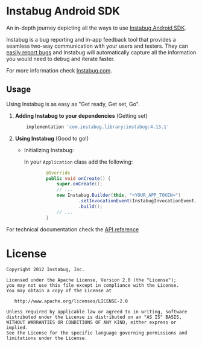 Instabug Android SDK
========

An in-depth journey depicting all the ways to use [Instabug Android SDK][1].

Instabug is a bug reporting and in-app feedback tool that provides a seamless two-way communication with your users and testers. They can [easily report bugs](https://instabug.com/bug-reporting) and Instabug will automatically capture all the information you would need to debug and iterate faster.

For more information check [Instabug.com][2].

Usage
--------
Using Instabug is as easy as "Get ready, Get set, Go".

1. <b>Adding Instabug to your dependencies</b> (Getting set)

    ```groovy
        implementation 'com.instabug.library:instabug:4.13.1'
    ```

1. <b>Using Instabug</b> (Good to go!)

    * Initializing Instabug:

        In your `Application` class add the following:
        ```java
                @Override
                public void onCreate() {
                    super.onCreate();
                    // ...
                    new Instabug.Builder(this, "<YOUR_APP_TOKEN>")
                            .setInvocationEvent(InstabugInvocationEvent.FLOATING_BUTTON)
                            .build();
                    // ...
                }
        ```

For technical documentation check the [API reference][api_reference]

License
=======

    Copyright 2012 Instabug, Inc.

    Licensed under the Apache License, Version 2.0 (the "License");
    you may not use this file except in compliance with the License.
    You may obtain a copy of the License at

       http://www.apache.org/licenses/LICENSE-2.0

    Unless required by applicable law or agreed to in writing, software
    distributed under the License is distributed on an "AS IS" BASIS,
    WITHOUT WARRANTIES OR CONDITIONS OF ANY KIND, either express or implied.
    See the License for the specific language governing permissions and
    limitations under the License.


 [1]: https://docs.instabug.com/docs/android-integration
 [2]: https://instabug.com/
 [api_reference]: https://github.com/Instabug/android-sample/wiki

